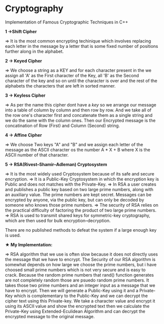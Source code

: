 # Cryptography
Implementation of Famous Cryptographic Techniques in C++

**1 ->Shift Cipher**

  => It is the most common encrypting techinique which involves replacing each letter in the message by a letter that is some fixed number of positions further along in      the alphabet.
  
**2 -> Keyed Cipher**

  => We choose a string as a KEY and for each character present in the we assign all 'A' as the First character of the Key, all 'B' as the Second character of the key        and so on until the character is over and the rest of the alphabets the characters that are left in sorted manner.
  
**3 -> Keyless Cipher**

  => As per the name this cipher dont have a *key* so we arrange our message into a table of column by column and then row by row. 
     And we take all of the row one's character first and concatenate them as a single string and we do the same with the column ones.
     Then our Encrypted message is the concatination of Row (First) and Column (Second) string.
     
**4 -> Affine Cipher**

  => We choose Two keys "A" and "B" and we assign each letter of the message as the ASCII character os the number A * X + B where X is the ASCII number of that                character.
  
**5 -> RSA(Rivest–Shamir–Adleman) Cryptosystem**

  => It is the most widely used Cryptosystem because of its safe and secure encryption.
  => It is a Public-Key Cryptosystem in which the encryption key is Public and does not matches with the Private-Key.
  => In RSA a user creates and publishes a public key based on two large prime numbers, along with an auxiliary value. The prime numbers are kept secret. Messages can be      encrypted by anyone, via the public key, but can only be decoded by someone who knows those prime numbers.
  => The security of RSA relies on the practical difficulty of factoring the product of two large prime numbers.
  => RSA is used to transmit shared keys for symmetric-key cryptography, which are then used for bulk encryption–decryption.
  
 There are no published methods to defeat the system if a large enough key is used.
   
   **★ My Implementation:**
   
   => RSA algorithm that we use is often slow because it does not directly uses the message that we have to encrypt.
   The Security of our RSA algorithm is somewhat depends on how large we choose the prime numbers, but i have choosed small prime numbers which is not very secure and    is easy to crack. Because the random prime numbers that rand() function generates are not completely random those are psuedo random prime numbers. It takes those      two prime numbers and an integer input as a message that we have to encrypt. Then we will generate a Public-Key using it and a Private-Key which is complementary to    the Public-Key and we can decrypt the cipher text using this Private-key. We take a character value and encrypt it using its ASCII value and show the encrypted        text then we calculate the Private-Key using Extended-Eculidean Algorithm and can decrypt the encrypted message to the original message. 
